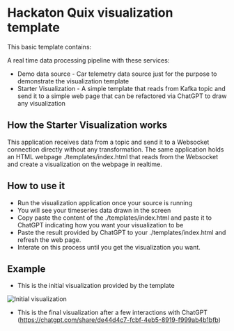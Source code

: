 # Hackaton Quix visualization template

This basic template contains:

A real time data processing pipeline with these services:

 - Demo data source - Car telemetry data source just for the purpose to demonstrate the visualization template
 - Starter Visualization - A simple template that reads from Kafka topic and send it to a simple web page that can be refactored via ChatGPT to draw any visualization

## How the Starter Visualization works

This application receives data from a topic and send it to a Websocket connection directly without any transformation.
The same application holds an HTML webpage ./templates/index.html that reads from the Websocket and create a visualization on the webpage in realtime.

## How to use it

- Run the visualization application once your source is running
- You will see your timeseries data drawn in the screen
- Copy paste the content of the ./templates/index.html and paste it to ChatGPT indicating how you want your visualization to be
- Paste the result provided by ChatGPT to your ./templates/index.html and refresh the web page.
- Interate on this process until you get the visualization you want.

## Example

- This is the initial visualization provided by the template

![Initial visualization](image.png)

- This is the final visualization after a few interactions with ChatGPT (https://chatgpt.com/share/de44d4c7-fcbf-4eb5-8919-f999ab4b1bfb)




